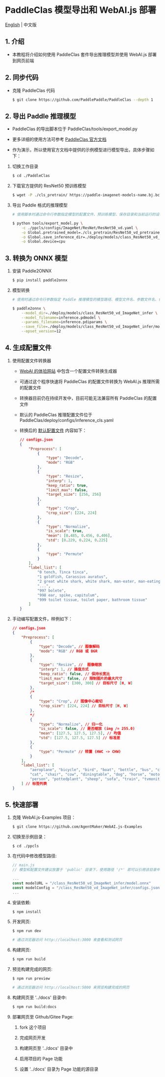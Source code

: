 # PaddleClas 模型导出和 WebAI.js 部署
[English](./README.md) | 中文版

## 1. 介绍
* 本教程将介绍如何使用 PaddleClas 套件导出推理模型并使用 WebAI.js 部署到网页前端

## 2. 同步代码
* 克隆 PaddleClas 代码

    ```bash
    $ git clone https://github.com/PaddlePaddle/PaddleClas --depth 1
    ```

## 2. 导出 Paddle 推理模型
* PaddleClas 的导出脚本位于 PaddleClas/tools/export_model.py

* 更多详细的使用方法可参考 [PaddleClas 官方文档](https://github.com/PaddlePaddle/PaddleClas/blob/release/2.3/docs/zh_CN/inference_deployment/export_model.md)

* 作为演示，所以使用官方文档中提供的示例模型进行模型导出，具体步骤如下：

1. 切换工作目录

    ```bash
    $ cd ./PaddleClas
    ```

2. 下载官方提供的 ResNet50 预训练模型

    ```bash
    $ wget -P ./cls_pretrain/ https://paddle-imagenet-models-name.bj.bcebos.com/dygraph/legendary_models/ResNet50_vd_pretrained.pdparams
    ```

3. 导出 Paddle 格式的推理模型

    ```bash
    # 使用脚本时通过命令行参数指定模型的配置文件、预训练模型、保存目录和当前运行的设备类型

    $ python tools/export_model.py \
        -c ./ppcls/configs/ImageNet/ResNet/ResNet50_vd.yaml \
        -o Global.pretrained_model=./cls_pretrain/ResNet50_vd_pretrained \
        -o Global.save_inference_dir=./deploy/models/class_ResNet50_vd_ImageNet_infer \
        -o Global.device=cpu
    ```

## 3. 转换为 ONNX 模型
1. 安装 Paddle2ONNX

    ```bash
    $ pip install paddle2onnx
    ```

2. 模型转换

    ```bash
    # 使用时通过命令行参数指定 Paddle 推理模型的模型路径、模型文件名、参数文件名、保存文件路径和 ONNX 算子集的版本

    $ paddle2onnx \
        --model_dir=./deploy/models/class_ResNet50_vd_ImageNet_infer \
        --model_filename=inference.pdmodel \
        --params_filename=inference.pdiparams \
        --save_file=./deploy/models/class_ResNet50_vd_ImageNet_infer/model.onnx \
        --opset_version=12
    ```

## 4. 生成配置文件

1. 使用配置文件转换器

    * [WebAI 的体验网站](https://agentmaker.github.io/WebAI.js) 中包含一个配置文件转换生成器

    * 可通过这个程序快速将 PaddleClas 的配置文件转换为 WebAI.js 推理所需的配置文件

    * 转换器目前仍在持续开发中，目前可能无法兼容所有 PaddleClas 的配置文件

    * 默认的 PaddleClas 推理配置文件位于 PaddleClas/deploy/configs/inference_cls.yaml

    * 转换后的 [默认配置文件](./public/pplcnet_x0_25_imagenet/configs.json) 内容如下：

        ```json
        // configs.json
        {
            "Preprocess": [
                {
                    "type": "Decode",
                    "mode": "RGB"
                },
                {
                    "type": "Resize",
                    "interp": 1,
                    "keep_ratio": true,
                    "limit_max": false,
                    "target_size": [256, 256]
                },
                {
                    "type": "Crop",
                    "crop_size": [224, 224]
                },
                {
                    "type": "Normalize",
                    "is_scale": true,
                    "mean": [0.485, 0.456, 0.406],
                    "std": [0.229, 0.224, 0.225]
                },
                {
                    "type": "Permute"
                }
            ],
            "label_list": [
                "0 tench, Tinca tinca",
                "1 goldfish, Carassius auratus",
                "2 great white shark, white shark, man-eater, man-eating shark, Carcharodon carcharias",
                "...",
                "997 bolete",
                "998 ear, spike, capitulum",
                "999 toilet tissue, toilet paper, bathroom tissue"
            ]
        }
        ```

2. 手动编写配置文件，样例如下：

    ```json
    // configs.json
    {
        "Preprocess": [
            {
                "type": "Decode", // 图像解码
                "mode": "RGB" // RGB 或 BGR
            },
            {
                "type": "Resize", //  图像缩放
                "interp": 1, // 插值方式
                "keep_ratio": false, // 保持长宽比
                "limit_max": false, // 限制图片的最大尺寸
                "target_size": [300, 300] // 目标尺寸 [H, W]
            },
            /*
            {
                "type": "Crop", // 图像中心裁切
                "crop_size": [224, 224] // 目标尺寸 [H, W]
            },
            */
            {
                "type": "Normalize", // 归一化
                "is_scale": false, // 是否缩放 (img /= 255.0)
                "mean": [127.5, 127.5, 127.5], // 均值
                "std": [127.5, 127.5, 127.5] // 标准差
            },
            {
                "type": "Permute" // 转置 (HWC -> CHW)
            }
        ],
        "label_list": [
            "aeroplane", "bicycle", "bird", "boat", "bottle", "bus", "car", 
            "cat", "chair", "cow", "diningtable", "dog", "horse", "motorbike", 
            "person", "pottedplant", "sheep", "sofa", "train", "tvmonitor"
        ] // 标签列表
    }
    ```

## 5. 快速部署
1. 克隆 WebAI.js-Examples 项目：

    ```bash
    $ git clone https://github.com/AgentMaker/WebAI.js-Examples
    ```

2. 切换至示例目录：

    ```
    $ cd ./ppcls
    ```

3. 在代码中修改模型路径:

    ```js
    // main.js
    // 模型和配置文件建议放置于 'public' 目录下，使用路径 '/*' 即可以引用该目录中的文件

    ...
    const modelURL = "/class_ResNet50_vd_ImageNet_infer/model.onnx"
    const modelConfig = "/class_ResNet50_vd_ImageNet_infer/configs.json"
    ...
    ```

4. 安装依赖:

    ```bash
    $ npm install
    ```

5. 开发网页:

    ```bash
    $ npm run dev

    # 通过浏览器访问 http://localhost:3000 来查看和测试网页
    ```

6. 构建网页:

    ```bash
    $ npm run build
    ```

7. 预览构建完成的网页:

    ```bash
    $ npm run preview

    # 通过浏览器访问 http://localhost:5000 来预览构建完成的网页
    ```

8. 构建网页至 '../docs' 目录中:

    ```bash
    $ npm run build:docs
    ```

9. 部署网页至 Github/Gitee Page:

    1. fork 这个项目

    2. 完成网页开发

    3. 构建网页至 '../docs' 目录中

    4. 启用项目的 Page 功能

    5. 设置 '../docs' 目录为 Page 功能的源目录